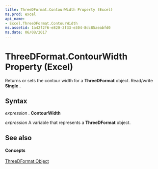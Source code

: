 ```yaml
---
title: ThreeDFormat.ContourWidth Property (Excel)
ms.prod: excel
api_name:
- Excel.ThreeDFormat.ContourWidth
ms.assetid: 1a42f2f6-e820-3f33-e304-8dc85aeabfd0
ms.date: 06/08/2017
---
```



# ThreeDFormat.ContourWidth Property (Excel)

Returns or sets the contour width for a  **ThreeDFormat** object. Read/write **Single** .


## Syntax

 _expression_ . **ContourWidth**

 _expression_ A variable that represents a **ThreeDFormat** object.


## See also


#### Concepts


[ThreeDFormat Object](Excel.ThreeDFormat.md)

